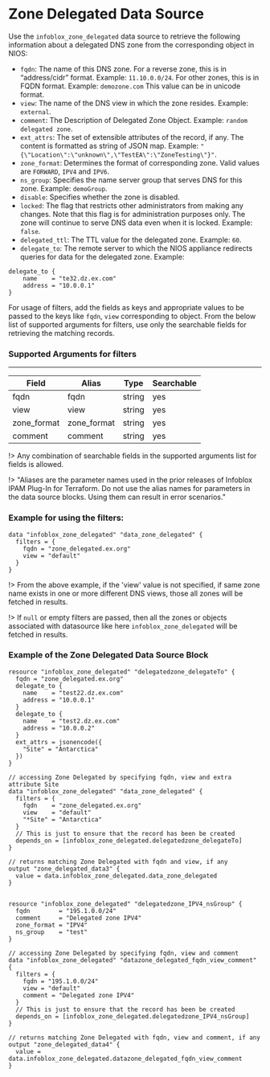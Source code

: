 # Zone Delegated Data Source

Use the `infoblox_zone_delegated` data source to retrieve the following information about a delegated DNS zone from the corresponding object in NIOS:

- `fqdn`: The name of this DNS zone. For a reverse zone, this is in “address/cidr” format. Example: `11.10.0.0/24`. For other zones, this is in FQDN format. Example: `demozone.com` This value can be in unicode format.
- `view`: The name of the DNS view in which the zone resides. Example: `external`.
- `comment`: The Description of Delegated Zone Object. Example: `random delegated zone`.
- `ext_attrs`: The set of extensible attributes of the record, if any. The content is formatted as string of JSON map. Example: `"{\"Location\":\"unknown\",\"TestEA\":\"ZoneTesting\"}"`.
- `zone_format`: Determines the format of corresponding zone. Valid values are `FORWARD`, `IPV4` and `IPV6`.
- `ns_group`: Specifies the name server group that serves DNS for this zone. Example: `demoGroup`.
- `disable`: Specifies whether the zone is disabled.
- `locked`: The flag that restricts other administrators from making any changes. Note that this flag is for administration purposes only. The zone will continue to serve DNS data even when it is locked. Example: `false`.
- `delegated_ttl`: The TTL value for the delegated zone. Example: `60`.
- `delegate_to`: The remote server to which the NIOS appliance redirects queries for data for the delegated zone. Example:

```hcl
delegate_to {
    name    = "te32.dz.ex.com"
    address = "10.0.0.1"
}
```

For usage of filters, add the fields as keys and appropriate values to be passed to the keys like `fqdn`, `view` corresponding to object.
From the below list of supported arguments for filters, use only the searchable fields for retrieving the matching records.

### Supported Arguments for filters

---

| Field       | Alias       | Type   | Searchable |
| ----------- | ----------- | ------ | ---------- |
| fqdn        | fqdn        | string | yes        |
| view        | view        | string | yes        |
| zone_format | zone_format | string | yes        |
| comment     | comment     | string | yes        |

!> Any combination of searchable fields in the supported arguments list for fields is allowed.

!> "Aliases are the parameter names used in the prior releases of Infoblox IPAM Plug-In for Terraform. Do not use the alias names for parameters in the data source blocks. Using them can result in error scenarios."

### Example for using the filters:

```hcl
data "infoblox_zone_delegated" "data_zone_delegated" {
  filters = {
    fqdn = "zone_delegated.ex.org"
    view = "default"
  }
}
```

!> From the above example, if the 'view' value is not specified, if same zone name exists in one or more different DNS views, those
all zones will be fetched in results.

!> If `null` or empty filters are passed, then all the zones or objects associated with datasource like here `infoblox_zone_delegated` will be fetched in results.

### Example of the Zone Delegated Data Source Block

```hcl
resource "infoblox_zone_delegated" "delegatedzone_delegateTo" {
  fqdn = "zone_delegated.ex.org"
  delegate_to {
    name    = "test22.dz.ex.com"
    address = "10.0.0.1"
  }
  delegate_to {
    name    = "test2.dz.ex.com"
    address = "10.0.0.2"
  }
  ext_attrs = jsonencode({
    "Site" = "Antarctica"
  })
}

// accessing Zone Delegated by specifying fqdn, view and extra attribute Site
data "infoblox_zone_delegated" "data_zone_delegated" {
  filters = {
    fqdn    = "zone_delegated.ex.org"
    view    = "default"
    "*Site" = "Antarctica"
  }
  // This is just to ensure that the record has been be created
  depends_on = [infoblox_zone_delegated.delegatedzone_delegateTo]
}

// returns matching Zone Delegated with fqdn and view, if any
output "zone_delegated_data3" {
  value = data.infoblox_zone_delegated.data_zone_delegated
}


resource "infoblox_zone_delegated" "delegatedzone_IPV4_nsGroup" {
  fqdn        = "195.1.0.0/24"
  comment     = "Delegated zone IPV4"
  zone_format = "IPV4"
  ns_group    = "test"
}

// accessing Zone Delegated by specifying fqdn, view and comment
data "infoblox_zone_delegated" "datazone_delegated_fqdn_view_comment" {
  filters = {
    fqdn = "195.1.0.0/24"
    view = "default"
    comment = "Delegated zone IPV4"
  }
  // This is just to ensure that the record has been be created
  depends_on = [infoblox_zone_delegated.delegatedzone_IPV4_nsGroup]
}

// returns matching Zone Delegated with fqdn, view and comment, if any
output "zone_delegated_data4" {
  value = data.infoblox_zone_delegated.datazone_delegated_fqdn_view_comment
}
```
